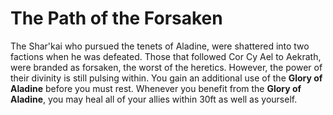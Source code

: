 The Path of the Forsaken
========================

The Shar'kai who pursued the tenets of Aladine, were shattered into two factions when he was defeated. Those that followed Cor Cy Ael to Aekrath, were branded as forsaken, the worst of the heretics. However, the power of their divinity is still pulsing within.  You gain an additional use of the **Glory of Aladine** before you must rest.  Whenever you benefit from the **Glory of Aladine**, you may heal all of your allies within 30ft as well as yourself.
